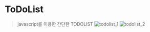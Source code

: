 # ToDoList

> javascript를 이용한 간단한 TODOLIST
![todolist_1](https://user-images.githubusercontent.com/105911312/195229988-6f45bc75-f251-45d2-a52e-26a62ad0077d.png)
![todolist_2](https://user-images.githubusercontent.com/105911312/195229990-b7b48607-53cb-4f9d-9e18-66c86edaad34.png)
